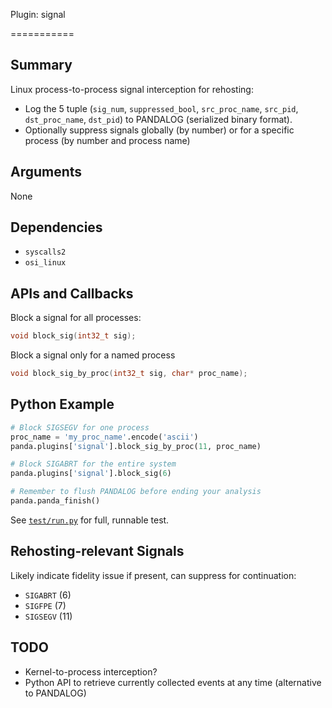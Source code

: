 Plugin: signal

===========

Summary
-------

Linux process-to-process signal interception for rehosting:

* Log the 5 tuple (`sig_num`, `suppressed_bool`, `src_proc_name`, `src_pid`, `dst_proc_name`, `dst_pid`) to PANDALOG (serialized binary format).
* Optionally suppress signals globally (by number) or for a specific process (by number and process name)

Arguments
---------

None

Dependencies
------------

* `syscalls2`
* `osi_linux`

APIs and Callbacks
------------------

Block a signal for all processes:
```C
void block_sig(int32_t sig);
```

Block a signal only for a named process
```C
void block_sig_by_proc(int32_t sig, char* proc_name);
```

Python Example
-------

```python
# Block SIGSEGV for one process
proc_name = 'my_proc_name'.encode('ascii')
panda.plugins['signal'].block_sig_by_proc(11, proc_name)

# Block SIGABRT for the entire system
panda.plugins['signal'].block_sig(6)

# Remember to flush PANDALOG before ending your analysis
panda.panda_finish()
```

See [`test/run.py`](./test/run.py) for full, runnable test.

Rehosting-relevant Signals
-------

Likely indicate fidelity issue if present, can suppress for continuation:

* `SIGABRT` (6)
* `SIGFPE` (7)
* `SIGSEGV` (11)

TODO
-------

* Kernel-to-process interception?
* Python API to retrieve currently collected events at any time (alternative to PANDALOG)